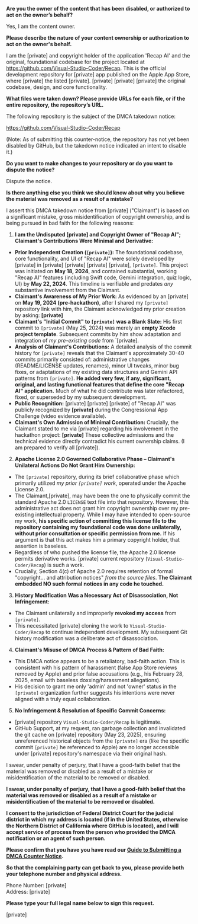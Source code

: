 **Are you the owner of the content that has been disabled, or authorized to act on the owner’s behalf?**

Yes, I am the content owner.

**Please describe the nature of your content ownership or authorization to act on the owner's behalf.**

I am the [private] and copyright holder of the application 'Recap AI' and the original, foundational codebase for the project located at https://github.com/Visual-Studio-Coder/Recap. This is the official development repository for [private] app published on the Apple App Store, where [private] the listed [private]. [private] [private] [private] the original codebase, design, and core functionality.

**What files were taken down? Please provide URLs for each file, or if the entire repository, the repository’s URL.**

The following repository is the subject of the DMCA takedown notice:

https://github.com/Visual-Studio-Coder/Recap

(Note: As of submitting this counter-notice, the repository has not yet been disabled by GitHub, but the takedown notice indicated an intent to disable it.)

**Do you want to make changes to your repository or do you want to dispute the notice?**

Dispute the notice.

**Is there anything else you think we should know about why you believe the material was removed as a result of a mistake?**

I assert this DMCA takedown notice from [private] ("Claimant") is based on a significant mistake, gross misidentification of copyright ownership, and is being pursued in bad faith for the following reasons:

1. **I am the Undisputed [private] and Copyright Owner of "Recap AI"; Claimant's Contributions Were Minimal and Derivative:**  
* **Prior Independent Creation (`[private]`):** The foundational codebase, core functionality, and UI of "Recap AI" were solely developed by [private] in [private] [private] [private] [private], `[private]`. This project was initiated on **May 18, 2024**, and contained substantial, working "Recap AI" features (including Swift code, Gemini integration, quiz logic, UI) by **May 22, 2024**. This timeline is verifiable and predates *any* substantive involvement from the Claimant.  
* **Claimant's Awareness of My Prior Work:** As evidenced by an [private] on **May 19, 2024 (pre-hackathon)**, after I shared my `[private]` repository link with him, the Claimant acknowledged my prior creation by asking: **[private]**  
* **Claimant's "Initial Commit" to `[private]` was a Blank Slate:** His first commit to `[private]` (May 25, 2024) was merely an **empty Xcode project template**. Subsequent commits by him show adaptation and integration of *my pre-existing code* from `[private].  
* **Analysis of Claimant's Contributions:** A detailed analysis of the commit history for `[private]` reveals that the Claimant's approximately 30-40 commits primarily consisted of: administrative changes (README/LICENSE updates, renames), minor UI tweaks, minor bug fixes, or adaptations of my existing data structures and Gemini API patterns from `[private]`. **He added very few, if any, significant, original, and lasting functional features that define the core "Recap AI" application.** Much of what he did contribute was later refactored, fixed, or superseded by my subsequent development.  
* **Public Recognition:** [private] [private] [private] of "Recap AI" was publicly recognized by **[private]** during the Congressional App Challenge (video evidence available).  
* **Claimant's Own Admission of Minimal Contribution:** Crucially, the Claimant stated to me via [private] regarding his involvement in the hackathon project: **[private]** These collective admissions and the technical evidence directly contradict his current ownership claims. (I am prepared to verify all [private]).

2. **Apache License 2.0 Governed Collaborative Phase – Claimant's Unilateral Actions Do Not Grant Him Ownership:**  
* The `[private]` repository, during its brief collaborative phase which primarily utilized *my prior `[private]` work*, operated under the Apache License 2.0.
* The Claimant,[private], may have been the one to physically commit the standard Apache 2.0 `LICENSE` text file into that repository. However, this administrative act does not grant him copyright ownership over my pre-existing intellectual property. While I may have intended to open-source my work, **his specific action of committing this license file to the repository containing my foundational code was done unilaterally, without prior consultation or specific permission from me.** If his argument is that this act makes him a primary copyright holder, that assertion is baseless.  
* Regardless of who pushed the license file, the Apache 2.0 license permits derivative works. [private] current repository (`Visual-Studio-Coder/Recap`) is such a work.
* Crucially, Section 4(c) of Apache 2.0 requires retention of formal "copyright... and attribution notices" *from the source files*. **The Claimant embedded NO such formal notices in any code he touched.**

3. **History Modification Was a Necessary Act of Disassociation, Not Infringement:**  
* The Claimant unilaterally and improperly **revoked my access** from `[private]`.  
* This necessitated [private] cloning the work to `Visual-Studio-Coder/Recap` to continue independent development. My subsequent Git history modification was a deliberate act of disassociation.

4. **Claimant's Misuse of DMCA Process & Pattern of Bad Faith:**  
* This DMCA notice appears to be a retaliatory, bad-faith action. This is consistent with his pattern of harassment (false App Store reviews removed by Apple) and prior false accusations (e.g., his February 28, 2025, email with baseless doxxing/harassment allegations).  
* His decision to grant me only 'admin' and not 'owner' status in the `[private]` organization further suggests his intentions were never aligned with a truly equal collaboration.

5. **No Infringement & Resolution of Specific Commit Concerns:**  
* [private] repository `Visual-Studio-Coder/Recap` is legitimate.  
* GitHub Support, at my request, ran garbage collection and invalidated the git cache on [private] repository (May 23, 2025), ensuring unreferenced historical objects from the `[private]` era (like the specific commit `[private]` he referenced to Apple) are no longer accessible under [private] repository's namespace via their original hash.

I swear, under penalty of perjury, that I have a good-faith belief that the material was removed or disabled as a result of a mistake or misidentification of the material to be removed or disabled.

**I swear, under penalty of perjury, that I have a good-faith belief that the material was removed or disabled as a result of a mistake or misidentification of the material to be removed or disabled.**

**I consent to the jurisdiction of Federal District Court for the judicial district in which my address is located (if in the United States, otherwise the Northern District of California where GitHub is located), and I will accept service of process from the person who provided the DMCA notification or an agent of such person.**

**Please confirm that you have you have read our <a href="https://docs.github.com/articles/guide-to-submitting-a-dmca-counter-notice">Guide to Submitting a DMCA Counter Notice</a>.**

**So that the complaining party can get back to you, please provide both your telephone number and physical address.**

Phone Number: [private]  
Address: [private]

**Please type your full legal name below to sign this request.**

[private]
